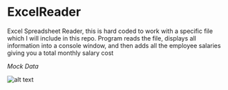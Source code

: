 # ExcelReader
Excel Spreadsheet Reader, this is hard coded to work with a specific file which I will include in this repo. Program reads the file, displays all information into a console window, and then adds all the employee salaries giving you a total monthly salary cost

*Mock Data*

![alt text](https://pics.mank.club/E7Ott.png)
